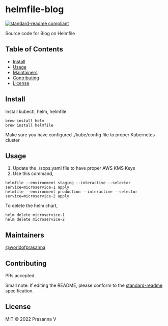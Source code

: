 # helmfile-blog

[![standard-readme compliant](https://img.shields.io/badge/standard--readme-OK-green.svg?style=flat-square)](https://github.com/RichardLitt/standard-readme)

Source code for Blog on Helmfile

## Table of Contents

- [Install](#install)
- [Usage](#usage)
- [Maintainers](#maintainers)
- [Contributing](#contributing)
- [License](#license)

## Install

Install kubectl, helm, helmfile
```
brew install helm
brew install helmfile
```
Make sure you have configured ./kube/config file to proper Kubernetes cluster

## Usage

1. Update the ./sops.yaml file to have proper AWS KMS Keys
2. Use this command,
```
helmfile --environment staging --interactive --selector service=microservice-1 apply
helmfile --environment production --interactive --selector service=microservice-2 apply
```

To delete the helm chart,
```
helm delete microservice-1
helm delete microservice-2
```

## Maintainers

[@worldofprasanna](https://github.com/worldofprasanna)

## Contributing

PRs accepted.

Small note: If editing the README, please conform to the [standard-readme](https://github.com/RichardLitt/standard-readme) specification.

## License

MIT © 2022 Prasanna V

